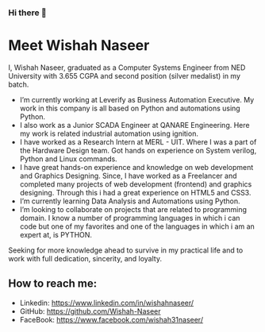 ### Hi there 👋
# Meet Wishah Naseer
I, Wishah Naseer, graduated as a Computer Systems Engineer from NED University with 3.655 CGPA and second position (silver medalist) in my batch.
- I’m currently working at Leverify as Business Automation Executive. My work in this company is all based on Python and automations using Python.
- I also work as a Junior SCADA Engineer at QANARE Engineering. Here my work is related industrial automation using ignition.
- I have worked as a Research Intern at MERL - UIT. Where I was a part of the Hardware Design team. Got hands on experience on System verilog, Python and Linux commands.
- I have great hands-on experience and knowledge on web development and Graphics Designing. Since, I have worked as a Freelancer and completed many projects of web development (frontend) and graphics designing. Through this i had a great experience on HTML5 and CSS3.
- I’m currently learning Data Analysis and Automations using Python.
- I’m looking to collaborate on projects that are related to programming domain. I know a number of programming languages in which i can code but one of my favorites and one of the languages in which i am an expert at, is PYTHON.

Seeking for more knowledge ahead to survive in my practical life and to work with full dedication, sincerity, and loyalty.

## How to reach me:
- Linkedin: https://www.linkedin.com/in/wishahnaseer/ 
- GitHub: https://github.com/Wishah-Naseer
- FaceBook: https://www.facebook.com/wishah31naseer/

<!--
**Wishah-Naseer/Wishah-Naseer** is a ✨ _special_ ✨ repository because its `README.md` (this file) appears on your GitHub profile.

Here are some ideas to get you started:

- 👯 I’m looking to collaborate on ...
- 🤔 I’m looking for help with ...
- 💬 Ask me about ...
- 📫 How to reach me: ...
- 😄 Pronouns: ...
- ⚡ Fun fact: ...
-->

